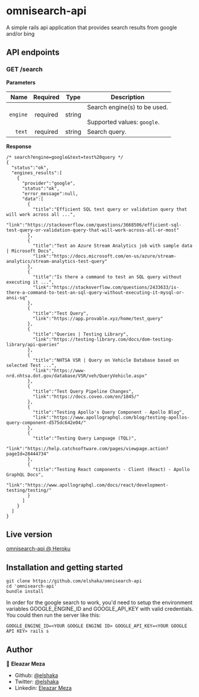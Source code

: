 # omnisearch-api

A simple rails api application that provides search results from google and/or bing

## API endpoints

### GET /search

**Parameters**

|          Name | Required |  Type   | Description                                                                                                                                                           |
| -------------:|:--------:|:-------:| --------------------------------------------------------------------------------------------------------------------------------------------------------------------- |
|     `engine` | required | string  | Search engine(s) to be used. <br/><br/> Supported values: `google`.                                                                     |
|     `text` | required | string  | Search query.                                                                     |

**Response**
```
/* search?engine=google&text=test%20query */
{
  "status":"ok",
  "engines_results":[
    {
      "provider":"google",
      "status":"ok",
      "error_message":null,
      "data":[
        {
          "title":"Efficient SQL test query or validation query that will work across all ...",
          "link":"https://stackoverflow.com/questions/3668506/efficient-sql-test-query-or-validation-query-that-will-work-across-all-or-most"
        },
        {
          "title":"Test an Azure Stream Analytics job with sample data | Microsoft Docs",
          "link":"https://docs.microsoft.com/en-us/azure/stream-analytics/stream-analytics-test-query"
        },
        {
          "title":"Is there a command to test an SQL query without executing it ...",
          "link":"https://stackoverflow.com/questions/2433633/is-there-a-command-to-test-an-sql-query-without-executing-it-mysql-or-ansi-sq"
        },
        {
          "title":"Test Query",
          "link":"https://app.provable.xyz/home/test_query"
        },
        {
          "title":"Queries | Testing Library",
          "link":"https://testing-library.com/docs/dom-testing-library/api-queries"
        },
        {
          "title":"NHTSA VSR | Query on Vehicle Database based on selected Test ...",
          "link":"https://www-nrd.nhtsa.dot.gov/database/VSR/veh/QueryVehicle.aspx"
        },
        {
          "title":"Test Query Pipeline Changes",
          "link":"https://docs.coveo.com/en/1845/"
        },
        {
          "title":"Testing Apollo's Query Component - Apollo Blog",
          "link":"https://www.apollographql.com/blog/testing-apollos-query-component-d575dc642e04/"
        },
        {
          "title":"Testing Query Language (TQL)",
          "link":"https://help.catchsoftware.com/pages/viewpage.action?pageId=28444734"
        },
        {
          "title":"Testing React components - Client (React) - Apollo GraphQL Docs",
          "link":"https://www.apollographql.com/docs/react/development-testing/testing/"
        }
      ]
    }
  ]
}
```

## Live version

[omnisearch-api @ Heroku](https://omnisearch-elshaka.herokuapp.com)

## Installation and getting started

```
git clone https://github.com/elshaka/omnisearch-api
cd 'omnisearch-api'
bundle install
```

In order for the google search to work, you'd need to setup the environment variables GOOGLE_ENGINE_ID and GOOGLE_API_KEY with valid credentials. You could then run the server like this:

```
GOOGLE_ENGINE_ID=<YOUR GOOGLE ENGINE ID> GOOGLE_API_KEY=<YOUR GOOGLE API KEY> rails s
```

## Author

👤 **Eleazar Meza**

- Github: [@elshaka](https://github.com/elshaka)
- Twitter: [@elshaka](https://twitter.com/elshaka)
- Linkedin: [Eleazar Meza](https://www.linkedin.com/in/elshaka/)
